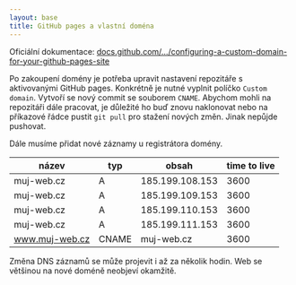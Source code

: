 ```yaml
---
layout: base
title: GitHub pages a vlastní doména
---
```


Oficiální dokumentace: [docs.github.com/…/configuring-a-custom-domain-for-your-github-pages-site](https://docs.github.com/en/pages/configuring-a-custom-domain-for-your-github-pages-site)

Po zakoupení domény je potřeba upravit nastavení repozitáře s aktivovanými GitHub pages. Konkrétně je nutné vyplnit políčko `Custom domain`. Vytvoří se nový commit se souborem `CNAME`. Abychom mohli na repozitáři dále pracovat, je důležité ho buď znovu naklonovat nebo na příkazové řádce pustit `git pull` pro stažení nových změn. Jinak nepůjde pushovat.

Dále musíme přidat nové záznamy u registrátora domény.

| název          | typ   | obsah           | time to live |
| -------------- | ----- | --------------- | ------------ |
| muj-web.cz     | A     | 185.199.108.153 | 3600         |
| muj-web.cz     | A     | 185.199.109.153 | 3600         |
| muj-web.cz     | A     | 185.199.110.153 | 3600         |
| muj-web.cz     | A     | 185.199.111.153 | 3600         |
| www.muj-web.cz | CNAME | muj-web.cz      | 3600         |

Změna DNS záznamů se může projevit i až za několik hodin. Web se většinou na nové doméně neobjeví okamžitě.
